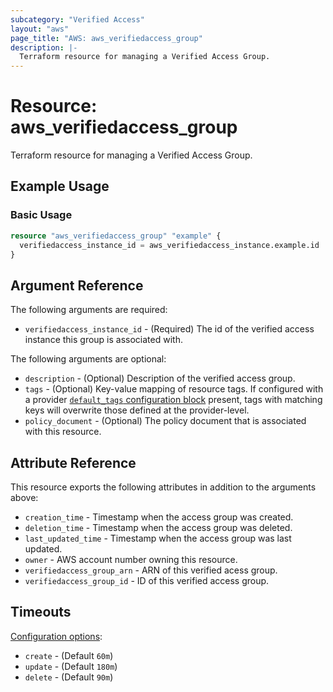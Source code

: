 ```yaml
---
subcategory: "Verified Access"
layout: "aws"
page_title: "AWS: aws_verifiedaccess_group"
description: |-
  Terraform resource for managing a Verified Access Group.
---
```


# Resource: aws_verifiedaccess_group

Terraform resource for managing a Verified Access Group.

## Example Usage

### Basic Usage

```terraform
resource "aws_verifiedaccess_group" "example" {
  verifiedaccess_instance_id = aws_verifiedaccess_instance.example.id
}
```

## Argument Reference

The following arguments are required:

* `verifiedaccess_instance_id` - (Required) The id of the verified access instance this group is associated with.

The following arguments are optional:

* `description` - (Optional) Description of the verified access group.
* `tags` - (Optional) Key-value mapping of resource tags. If configured with a provider [`default_tags` configuration block](https://registry.terraform.io/providers/hashicorp/aws/latest/docs#default_tags-configuration-block) present, tags with matching keys will overwrite those defined at the provider-level.
* `policy_document` - (Optional) The policy document that is associated with this resource.

## Attribute Reference

This resource exports the following attributes in addition to the arguments above:

* `creation_time` - Timestamp when the access group was created.
* `deletion_time` - Timestamp when the access group was deleted.
* `last_updated_time` - Timestamp when the access group was last updated.
* `owner` - AWS account number owning this resource.
* `verifiedaccess_group_arn` - ARN of this verified acess group.
* `verifiedaccess_group_id` - ID of this verified access group.

## Timeouts

[Configuration options](https://developer.hashicorp.com/terraform/language/resources/syntax#operation-timeouts):

* `create` - (Default `60m`)
* `update` - (Default `180m`)
* `delete` - (Default `90m`)
